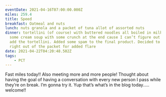 ```yaml
---
eventDate: 2021-04-16T07:00:00.000Z
miles: 259.4
title: Speed
breakfast: Oatmeal and nuts
lunch: nuts granola and a packet of tuna allot of assorted nuts
dinner: tortellini (of course) with buttered noodles all boiled in milk LOL was
  some cream soup with some crunch at the end cause I can’t figure out when to
  add the tortellini. Added some spam to the final product. Decided to slid it
  right out of the packet for added flare
date: 2021-04-22T04:20:48.502Z
tags: 
    - PCT
---
```

Fast miles today!! Also meeting more and more people! Thought about having the goal of having a conversation with every new person I pass while they’re on break. I’m gonna try it. Yup that’s what’s in the blog today..... welcome!!